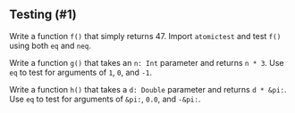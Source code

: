 ## Testing (#1)

Write a function `f()` that simply returns 47. Import `atomictest` and test
`f()` using both `eq` and `neq`.

Write a function `g()` that takes an `n: Int` parameter and returns `n * 3`. Use
`eq` to test for arguments of `1`, `0`, and `-1`.

Write a function `h()` that takes a `d: Double` parameter and returns `d *
&pi:`. Use `eq` to test for arguments of `&pi:`, `0.0`, and `-&pi:`.